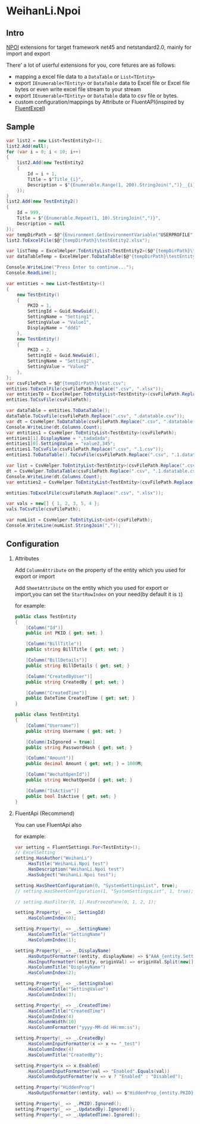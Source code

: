 # WeihanLi.Npoi

## Intro

[NPOI](https://github.com/tonyqus/npoi) extensions for target framework net45 and netstandard2.0, mainly for import and export

There' a lot of userful extensions for you, core fetures are as follows:

- mapping a excel file data to a `DataTable` or `List<TEntity>`
- export `IEnumerable<TEntity>` or `DataTable` data to Excel file or Excel file bytes or even write excel file stream to your stream
- export `IEnumerable<TEntity>` or `DataTable` data to csv file or bytes.
- custom configuration/mappings by Attribute or FluentAPI(inspired by [FluentExcel](https://github.com/Arch/FluentExcel/))

## Sample

``` csharp
var list2 = new List<TestEntity2>();
list2.Add(null);
for (var i = 0; i < 10; i++)
{
    list2.Add(new TestEntity2
    {
        Id = i + 1,
        Title = $"Title_{i}",
        Description = $"{Enumerable.Range(1, 200).StringJoin(",")}__{i}",
    });
}
list2.Add(new TestEntity2()
{
    Id = 999,
    Title = $"{Enumerable.Repeat(1, 10).StringJoin(",")}",
    Description = null
});
var tempDirPath = $@"{Environment.GetEnvironmentVariable("USERPROFILE")}\Desktop\temp\test";
list2.ToExcelFile($@"{tempDirPath}\testEntity2.xlsx");

var listTemp = ExcelHelper.ToEntityList<TestEntity2>($@"{tempDirPath}\testEntity2.xlsx");
var dataTableTemp = ExcelHelper.ToDataTable($@"{tempDirPath}\testEntity2.xlsx");

Console.WriteLine("Press Enter to continue...");
Console.ReadLine();

var entities = new List<TestEntity>()
{
    new TestEntity()
    {
        PKID = 1,
        SettingId = Guid.NewGuid(),
        SettingName = "Setting1",
        SettingValue = "Value1",
        DisplayName = "ddd1"
    },
    new TestEntity()
    {
        PKID = 2,
        SettingId = Guid.NewGuid(),
        SettingName = "Setting2",
        SettingValue = "Value2"
    },
};
var csvFilePath = $@"{tempDirPath}\test.csv";
entities.ToExcelFile(csvFilePath.Replace(".csv", ".xlsx"));
var entitiesT0 = ExcelHelper.ToEntityList<TestEntity>(csvFilePath.Replace(".csv", ".xlsx"));
entities.ToCsvFile(csvFilePath);

var dataTable = entities.ToDataTable();
dataTable.ToCsvFile(csvFilePath.Replace(".csv", ".datatable.csv"));
var dt = CsvHelper.ToDataTable(csvFilePath.Replace(".csv", ".datatable.csv"));
Console.WriteLine(dt.Columns.Count);
var entities1 = CsvHelper.ToEntityList<TestEntity>(csvFilePath);
entities1[1].DisplayName = ",tadadada";
entities1[0].SettingValue = "value2,345";
entities1.ToCsvFile(csvFilePath.Replace(".csv", ".1.csv"));
entities1.ToDataTable().ToCsvFile(csvFilePath.Replace(".csv", ".1.datatable.csv"));

var list = CsvHelper.ToEntityList<TestEntity>(csvFilePath.Replace(".csv", ".1.csv"));
dt = CsvHelper.ToDataTable(csvFilePath.Replace(".csv", ".1.datatable.csv"));
Console.WriteLine(dt.Columns.Count);
var entities2 = CsvHelper.ToEntityList<TestEntity>(csvFilePath.Replace(".csv", ".1.csv"));

entities.ToExcelFile(csvFilePath.Replace(".csv", ".xlsx"));

var vals = new[] { 1, 2, 3, 5, 4 };
vals.ToCsvFile(csvFilePath);

var numList = CsvHelper.ToEntityList<int>(csvFilePath);
Console.WriteLine(numList.StringJoin(","));

```

## Configuration

1. Attributes

    Add `ColumnAttribute` on the property of the entity which you used for export or import

    Add `SheetAttribute` on the entity which you used for export or import,you can set the `StartRowIndex` on your need(by default it is `1`)

    for example:

    ``` csharp
    public class TestEntity
    {
        [Column("Id")]
        public int PKID { get; set; }

        [Column("BillTitle")]
        public string BillTitle { get; set; }

        [Column("BillDetails")]
        public string BillDetails { get; set; }

        [Column("CreatedByUser")]
        public string CreatedBy { get; set; }

        [Column("CreatedTime")]
        public DateTime CreatedTime { get; set; }
    }

    public class TestEntity1
    {
        [Column("Username")]
        public string Username { get; set; }

        [Column(IsIgnored = true)]
        public string PasswordHash { get; set; }

        [Column("Amount")]
        public decimal Amount { get; set; } = 1000M;

        [Column("WechatOpenId")]
        public string WechatOpenId { get; set; }

        [Column("IsActive")]
        public bool IsActive { get; set; }
    }
    ```

1. FluentApi (Recommend)

    You can use FluentApi also

    for example:

    ``` csharp
    var setting = FluentSettings.For<TestEntity>();
    // ExcelSetting
    setting.HasAuthor("WeihanLi")
        .HasTitle("WeihanLi.Npoi test")
        .HasDescription("WeihanLi.Npoi test")
        .HasSubject("WeihanLi.Npoi test");

    setting.HasSheetConfiguration(0, "SystemSettingsList", true);
    // setting.HasSheetConfiguration(1, "SystemSettingsList", 1, true);

    // setting.HasFilter(0, 1).HasFreezePane(0, 1, 2, 1);

    setting.Property(_ => _.SettingId)
        .HasColumnIndex(0);

    setting.Property(_ => _.SettingName)
        .HasColumnTitle("SettingName")
        .HasColumnIndex(1);

    setting.Property(_ => _.DisplayName)
        .HasOutputFormatter((entity, displayName) => $"AAA_{entity.SettingName}_{displayName}")
        .HasInputFormatter((entity, originVal) => originVal.Split(new[] { '_' })[2])
        .HasColumnTitle("DisplayName")
        .HasColumnIndex(2);

    setting.Property(_ => _.SettingValue)
        .HasColumnTitle("SettingValue")
        .HasColumnIndex(3);

    setting.Property(_ => _.CreatedTime)
        .HasColumnTitle("CreatedTime")
        .HasColumnIndex(4)
        .HasColumnWidth(10)
        .HasColumnFormatter("yyyy-MM-dd HH:mm:ss");

    setting.Property(_ => _.CreatedBy)
        .HasColumnInputFormatter(x => x += "_test")
        .HasColumnIndex(4)
        .HasColumnTitle("CreatedBy");

    setting.Property(x => x.Enabled)
        .HasColumnInputFormatter(val => "Enabled".Equals(val))
        .HasColumnOutputFormatter(v => v ? "Enabled" : "Disabled");

    setting.Property("HiddenProp")
        .HasOutputFormatter((entity, val) => $"HiddenProp_{entity.PKID}");

    setting.Property(_ => _.PKID).Ignored();
    setting.Property(_ => _.UpdatedBy).Ignored();
    setting.Property(_ => _.UpdatedTime).Ignored();
    ```
